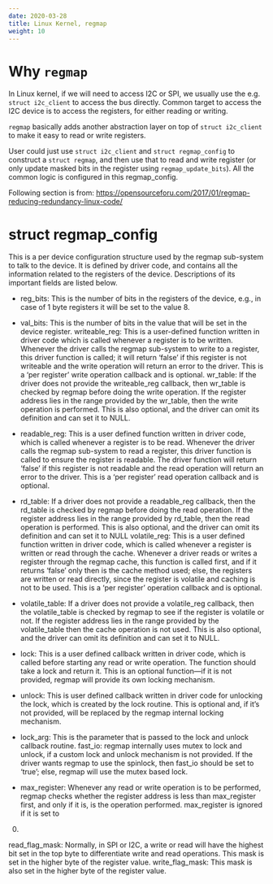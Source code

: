 ```yaml
---
date: 2020-03-28
title: Linux Kernel, regmap
weight: 10
---
```


# Why `regmap`

In Linux kernel, if we will need to access I2C or SPI, we usually use the
e.g. `struct i2c_client` to access the bus directly. Common target to access
the I2C device is to access the registers, for either reading or writing.

`regmap` basically adds another abstraction layer on top of `struct i2c_client`
to make it easy to read or write registers.

User could just use `struct i2c_client` and `struct regmap_config` to construct
a `struct regmap`, and then use that to read and write register (or only update
masked bits in the register using `regmap_update_bits`). All the common logic
is configured in this regmap_config.

Following section is from:
https://opensourceforu.com/2017/01/regmap-reducing-redundancy-linux-code/

# struct regmap_config

This is a per device configuration structure used by the regmap sub-system to
talk to the device. It is defined by driver code, and contains all the
information related to the registers of the device. Descriptions of its
important fields are listed below.

- reg_bits: This is the number of bits in the registers of the device, e.g., in
case of 1 byte registers it will be set to the value 8.

- val_bits: This is the number of bits in the value that will be set in the
  device register.  writeable_reg: This is a user-defined function written in
driver code which is called whenever a register is to be written. Whenever the
driver calls the regmap sub-system to write to a register, this driver function
is called; it will return ‘false’ if this register is not writeable and the
write operation will return an error to the driver. This is a ‘per register’
write operation callback and is optional.  wr_table: If the driver does not
provide the writeable_reg callback, then wr_table is checked by regmap before
doing the write operation. If the register address lies in the range provided
by the wr_table, then the write operation is performed. This is also optional,
and the driver can omit its definition and can set it to NULL.

- readable_reg: This is a user defined function written in driver code, which
  is called whenever a register is to be read. Whenever the driver calls the
regmap sub-system to read a register, this driver function is called to ensure
the register is readable. The driver function will return ‘false’ if this
register is not readable and the read operation will return an error to the
driver. This is a ‘per register’ read operation callback and is optional.

- rd_table: If a driver does not provide a readable_reg callback, then the
  rd_table is checked by regmap before doing the read operation. If the
register address lies in the range provided by rd_table, then the read
operation is performed. This is also optional, and the driver can omit its
definition and can set it to NULL volatile_reg: This is a user defined function
written in driver code, which is called whenever a register is written or read
through the cache. Whenever a driver reads or writes a register through the
regmap cache, this function is called first, and if it returns ‘false’ only
then is the cache method used; else, the registers are written or read
directly, since the register is volatile and caching is not to be used. This is
a ‘per register’ operation callback and is optional.

- volatile_table: If a driver does not provide a volatile_reg callback, then
  the volatile_table is checked by regmap to see if the register is volatile or
not. If the register address lies in the range provided by the volatile_table
then the cache operation is not used. This is also optional, and the driver can
omit its definition and can set it to NULL.

- lock: This is a user defined callback written in driver code, which is called
  before starting any read or write operation. The function should take a lock
and return it. This is an optional function—if it is not provided, regmap will
provide its own locking mechanism.

- unlock: This is user defined callback written in driver code for unlocking
  the lock, which is created by the lock routine. This is optional and, if it’s
not provided, will be replaced by the regmap internal locking mechanism.

- lock_arg: This is the parameter that is passed to the lock and unlock
  callback routine.  fast_io: regmap internally uses mutex to lock and unlock,
if a custom lock and unlock mechanism is not provided. If the driver wants
regmap to use the spinlock, then fast_io should be set to ‘true’; else, regmap
will use the mutex based lock.

- max_register: Whenever any read or write operation is to be performed, regmap
  checks whether the register address is less than max_register first, and only
if it is, is the operation performed. max_register is ignored if it is set to
0.

read_flag_mask: Normally, in SPI or I2C, a write or read will have the highest
bit set in the top byte to differentiate write and read operations. This mask
is set in the higher byte of the register value.  write_flag_mask: This mask is
also set in the higher byte of the register value.
